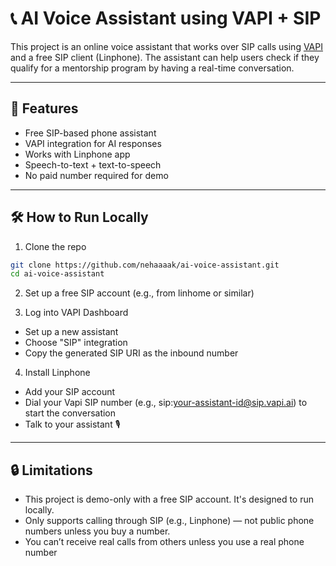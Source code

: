 # 📞 AI Voice Assistant using VAPI + SIP

This project is an online voice assistant that works over SIP calls using [VAPI](https://www.vapi.ai/) and a free SIP client (Linphone). The assistant can help users check if they qualify for a mentorship program by having a real-time conversation.

---

## 🚀 Features

- Free SIP-based phone assistant
- VAPI integration for AI responses
- Works with Linphone app
- Speech-to-text + text-to-speech
- No paid number required for demo

---

## 🛠️ How to Run Locally

1. Clone the repo

```bash
git clone https://github.com/nehaaaak/ai-voice-assistant.git
cd ai-voice-assistant
```

2. Set up a free SIP account (e.g., from linhome or similar)

3. Log into VAPI Dashboard

 - Set up a new assistant
 - Choose "SIP" integration
 - Copy the generated SIP URI as the inbound number

4. Install Linphone

 - Add your SIP account
 - Dial your Vapi SIP number (e.g., sip:your-assistant-id@sip.vapi.ai) to start the conversation
 - Talk to your assistant 🎙️

---

## 🔒 Limitations

- This project is demo-only with a free SIP account. It's designed to run locally.
- Only supports calling through SIP (e.g., Linphone) — not public phone numbers unless you buy a number.
- You can’t receive real calls from others unless you use a real phone number
